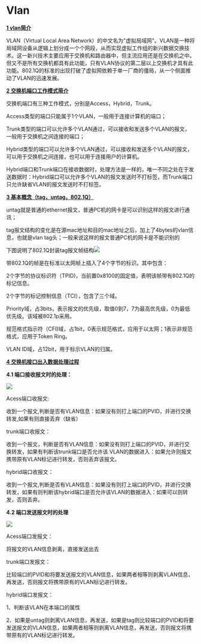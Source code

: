 # Vlan

[**1 vlan简介**](https://link.jianshu.com?t=http://blog.csdn.net/jesseyoung/article/details/40047749)  


VLAN（Virtual Local Area Network）的中文名为"虚拟局域网"。VLAN是一种将局域网设备从逻辑上划分成一个个网段，从而实现虚拟工作组的新兴数据交换技术。这一新兴技术主要应用于交换机和路由器中，但主流应用还是在交换机之中。但又不是所有交换机都具有此功能，只有VLAN协议的第二层以上交换机才具有此功能。802.1Q的标准的出现打破了虚拟网依赖于单一厂商的僵局，从一个侧面推动了VLAN的迅速发展。

[**2 交换机端口工作模式简介**](https://link.jianshu.com?t=http://blog.csdn.net/jesseyoung/article/details/40047749)

交换机端口有三种工作模式，分别是Access，Hybrid，Trunk。

Access类型的端口只能属于1个VLAN，一般用于连接计算机的端口；

Trunk类型的端口可以允许多个VLAN通过，可以接收和发送多个VLAN的报文，一般用于交换机之间连接的端口；

Hybrid类型的端口可以允许多个VLAN通过，可以接收和发送多个VLAN的报文，可以用于交换机之间连接，也可以用于连接用户的计算机。

Hybrid端口和Trunk端口在接收数据时，处理方法是一样的，唯一不同之处在于发送数据时：Hybrid端口可以允许多个VLAN的报文发送时不打标签，而Trunk端口只允许缺省VLAN的报文发送时不打标签。

[**3 基本概念（tag，untag，802.1Q）**](https://link.jianshu.com?t=http://blog.csdn.net/jesseyoung/article/details/40047749)  


untag就是普通的ethernet报文，普通PC机的网卡是可以识别这样的报文进行通讯；

tag报文结构的变化是在源mac地址和目的mac地址之后，加上了4bytes的vlan信息，也就是vlan tag头；一般来说这样的报文普通PC机的网卡是不能识别的

下图说明了802.1Q封装tag报文帧结构![](//upload-images.jianshu.io/upload_images/6105755-66b37ad347d4430a?imageMogr2/auto-orient/strip%7CimageView2/2/w/553/format/webp)

带802.1Q的帧是在标准以太网帧上插入了4个字节的标识。其中包含：

2个字节的协议标识符（TPID\)，当前置0x8100的固定值，表明该帧带有802.1Q的标记信息。

2个字节的标记控制信息（TCI），包含了三个域。

Priority域，占3bits，表示报文的优先级，取值0到7，7为最高优先级，0为最低优先级。该域被802.1p采用。

规范格式指示符（CFI\)域，占1bit，0表示规范格式，应用于以太网；1表示非规范格式，应用于Token Ring。

VLAN ID域，占12bit，用于标示VLAN的归属。

[**4 交换机接口出入数据处理过程**](https://link.jianshu.com?t=http://blog.csdn.net/jesseyoung/article/details/40047749)  


**4.1 端口接收报文时的处理：**

![](//upload-images.jianshu.io/upload_images/6105755-1088c25430d470d6?imageMogr2/auto-orient/strip%7CimageView2/2/w/554/format/webp)

Acess端口收报文:

收到一个报文,判断是否有VLAN信息：如果没有则打上端口的PVID，并进行交换转发,如果有则直接丢弃（缺省）

trunk端口收报文：

收到一个报文，判断是否有VLAN信息：如果没有则打上端口的PVID，并进行交换转发，如果有判断该trunk端口是否允许该 VLAN的数据进入：如果允许则报文携带原有VLAN标记进行转发，否则丢弃该报文。

hybrid端口收报文：

收到一个报文,判断是否有VLAN信息：如果没有则打上端口的PVID，并进行交换转发，如果有则判断该hybrid端口是否允许该VLAN的数据进入：如果可以则转发，否则丢弃。

**4.2 端口发送报文时的处理**

![](//upload-images.jianshu.io/upload_images/6105755-9bcb54ecf53948f9?imageMogr2/auto-orient/strip%7CimageView2/2/w/558/format/webp)

Acess端口发报文：

将报文的VLAN信息剥离，直接发送出去

trunk端口发报文：

比较端口的PVID和将要发送报文的VLAN信息，如果两者相等则剥离VLAN信息，再发送，否则报文将携带原有的VLAN标记进行转发。

hybrid端口发报文：

1、判断该VLAN在本端口的属性

2、如果是untag则剥离VLAN信息，再发送，如果是tag则比较端口的PVID和将要发送报文的VLAN信息，如果两者相等则剥离VLAN信息，再发送，否则报文将携带原有的VLAN标记进行转发。  
  


